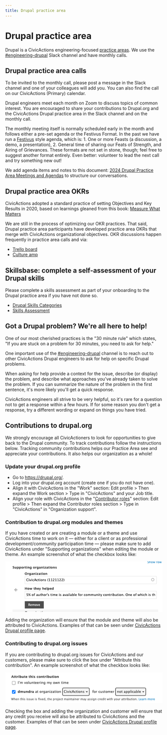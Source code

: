 ```yaml
---
title: Drupal practice area
---
```


# Drupal practice area

Drupal is a CivicActions engineering-focused [practice areas](../../../practice-areas/README.md). We use the [#engineering-drupal](https://civicactions.slack.com/archives/C0ASJ7C8P) Slack channel and have monthly calls.

## Drupal practice area calls

To be invited to the monthly call, please post a message in the Slack channel and one of your colleagues will add you. You can also find the call on our CivicActions (Primary) calendar.

Drupal engineers meet each month on Zoom to discuss topics of common interest. You are encouraged to share your contributions to Drupal.org and the CivicActions Drupal practice area in the Slack channel and on the monthly call.

The monthly meeting itself is normally scheduled early in the month and follows either a pre-set agenda or the Festivus Format. In the past we have run a [Festivus](https://en.wikipedia.org/wiki/Festivus) style agenda, which is: 1. One or more Feasts (a discussion, a demo, a presentation), 2. General time of sharing our Feats of Strength, and Airing of Grievances. These formats are not set in stone, though; feel free to suggest another format entirely. Even better: volunteer to lead the next call and try something new out!

We add agenda items and notes to this document: [2024 Drupal Practice Area Meetings and Agendas](https://docs.google.com/document/d/15FEPQM_AHriQUq1wCH6FMf3Y6KSsYtb29LaQg0jzXBU/edit) to structure our conversations.

## Drupal practice area OKRs

CivicActions adopted a standard practice of setting Objectives and Key Results in 2020, based on learnings gleaned from this book: [Measure What Matters](https://www.whatmatters.com/the-book)

We are still in the process of optimizing our OKR practices. That said, Drupal practice area participants have developed practice area OKRs that merge with CivicActions organizational objectives. OKR discussions happen frequently in practice area calls and via:

- [Trello board](https://trello.com/b/MH1OIHzV/drupal-practice-area-okrs)
- [Culture amp](https://civicactions.cultureamp.com/performance/new_goals/department)

## Skillsbase: complete a self-assessment of your Drupal skills

Please complete a skills assessment as part of your onboarding to the Drupal practice area if you have not done so.

- [Drupal Skills Categories](https://app.skills-base.com/skillcategories/view/id/16)
- [Skills Assessment](https://app.skills-base.com/people/view#assessments)

## Got a Drupal problem? We're all here to help!

One of our most cherished practices is the "30 minute rule" which states, "If you are stuck on a problem for 30 minutes, you need to ask for help."

One important use of the [#engineering-drupal](https://civicactions.slack.com/archives/C0ASJ7C8P) channel is to reach out to other CivicActions Drupal engineers to ask for help on specific Drupal problems.

When asking for help provide a context for the issue, describe (or display) the problem, and describe what approaches you've already taken to solve the problem. If you can summarize the nature of the problem in the first sentence, it's more likely you'll get a quick response.

CivicActions engineers all strive to be very helpful, so it's rare for a question not to get a response within a few hours. If for some reason you don't get a response, try a different wording or expand on things you have tried.

## Contributions to drupal.org

We strongly encourage all CivicActioners to look for opportunities to give back to the Drupal community. To track contributions follow the instructions below. Tracking community contributions helps our Practice Area see and appreciate your contributions. It also helps our organization as a whole!

### Update your drupal.org profile

- Go to <https://drupal.org/>.
- Log into your drupal.org account (create one if you do not have one).
- Align it with CivicActions in the "Work" section: Edit profile > Then expand the Work section > Type in "CivicActions" and your Job title.
- Align your role with CivicActions in the "[Contributor roles](https://www.drupal.org/community/contributor-guide/find-your-role)" section: Edit profile > Then expand the Contributor roles section > Type in "CivicActions" in "Organization support".

### Contribution to drupal.org modules and themes

If you have created or are creating a module or a theme and use CivicActions time to work on it — either for a client or as professional development/community participation time — please make sure to add CivicActions under "Supporting organizations" when editing the module or theme. An example screenshot of what the checkbox looks like:

![Supporting organizations field screenshot seen in Drupal.org module and theme edit forms](../../../assets/images/drupal-pa-support-org-screenshot.png)

Adding the organization will ensure that the module and theme will also be attributed to CivicActions. Examples of that can be seen under [CivicActions Drupal profile page](https://www.drupal.org/civicactions#projects-supported).

### Contributing to drupal.org issues

If you are contributing to drupal.org issues for CivicActions and our customers, please make sure to click the box under "Attribute this contribution". An example screenshot of what the checkbox looks like:

![Attribute this contribution field screenshot seen in Drupal.org issue comment forms](../../../assets/images/drupal-pa-contribution-attribution-screenshot.png)

Checking the box and adding the organization and customer will ensure that any credit you receive will also be attributed to CivicActions and the customer. Examples of that can be seen under [CivicActions Drupal profile page](https://www.drupal.org/civicactions#org-page-issue-credit).
